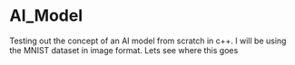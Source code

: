 # AI_Model
Testing out the concept of an AI model from scratch in c++. I will be using the MNIST dataset in image format. Lets see where this goes
